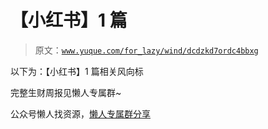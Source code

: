 # 【小红书】1 篇

> 原文：[`www.yuque.com/for_lazy/wind/dcdzkd7ordc4bbxg`](https://www.yuque.com/for_lazy/wind/dcdzkd7ordc4bbxg)

以下为：【小红书】1 篇相关风向标

完整生财周报见懒人专属群~

公众号懒人找资源，[懒人专属群分享](https://lazybook.fun/#/blog/group)